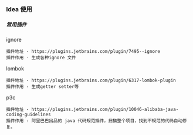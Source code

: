 ### Idea 使用

##### 常用插件

ignore

```
插件地址 - https://plugins.jetbrains.com/plugin/7495--ignore
插件作用 - 生成各种ignore 文件
```

lombok

```
插件地址 - https://plugins.jetbrains.com/plugin/6317-lombok-plugin
插件作用 - 生成getter setter等
```

 p3c

```
插件地址 - https://plugins.jetbrains.com/plugin/10046-alibaba-java-coding-guidelines
插件作用 - 阿里巴巴出品的 java 代码规范插件，扫描整个项目，找到不规范的代码自动修复。
```

